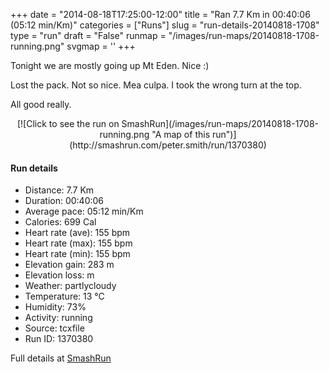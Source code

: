 +++
date = "2014-08-18T17:25:00-12:00"
title = "Ran 7.7 Km in 00:40:06 (05:12 min/Km)"
categories = ["Runs"]
slug = "run-details-20140818-1708"
type = "run"
draft = "False"
runmap = "/images/run-maps/20140818-1708-running.png"
svgmap = '<polyline points="68 1, 50 19, 44 23, 38 36, 34 47, 38 55, 32 65, 39 74, 40 82, 50 80, 53 81, 55 83, 53 90, 55 96, 51 100, 46 100, 42 95, 46 93, 48 90, 46 87, 48 81, 47 79, 47 87, 48 82, 48 79, 52 78, 50 75, 45 73, 38 66, 32 66, 38 55, 36 51, 33 48, 35 43, 37 35, 44 23, 55 13, 57 11, 66 0">'
+++

Tonight we are mostly going up Mt Eden. Nice :)

Lost the pack. Not so nice. Mea culpa. I took the wrong turn at the top. 

All good really. 



<!--more-->

<center>
[![Click to see the run on SmashRun](/images/run-maps/20140818-1708-running.png "A map of this run")](http://smashrun.com/peter.smith/run/1370380)
</center>

#### Run details

* Distance: 7.7 Km
* Duration: 00:40:06
* Average pace: 05:12 min/Km
* Calories: 699 Cal
* Heart rate (ave): 155 bpm
* Heart rate (max): 155 bpm
* Heart rate (min): 155 bpm
* Elevation gain: 283 m
* Elevation loss:  m
* Weather: partlycloudy
* Temperature: 13 &deg;C
* Humidity: 73%
* Activity: running
* Source: tcxfile
* Run ID: 1370380

Full details at [SmashRun](http://smashrun.com/peter.smith/run/1370380)